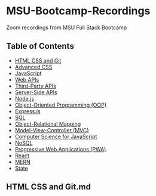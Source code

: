 # MSU-Bootcamp-Recordings
Zoom recordings from MSU Full Stack Bootcamp

 ## Table of Contents

  * [HTML CSS and Git](#HTML-CSS-and-Git.md)
  * [Advanced CSS](Advanced-CSS.md)
  * [JavaScript](JavaScript.md)
  * [Web APIs](Web-APIs.md)
  * [Third-Party APIs](Third-Party-APIs.md)
  * [Server-Side APIs](Server-Side-APIs.md)
  * [Node.js](Node.js.md)
  * [Object-Oriented Programming (OOP)](Object-Oriented-Programming-(OOP).md)
  * [Express.js](Express.js.md)
  * [SQL](SQL.md)
  * [Object-Relational Mapping](Object-Relational-Mapping.md)
  * [Model-View-Controller (MVC)](Model-View-Controller-(MVC).md)
  * [Computer Science for JavaScript](Computer-Science-for-JavaScript.md)
  * [NoSQL](NoSQL.md)
  * [Progressive Web Applications (PWA)](Progressive-Web-Applications-(PWA).md)
  * [React](React.md)
  * [MERN](MERN.md)
  * [State](State.md)





## HTML CSS and Git.md

